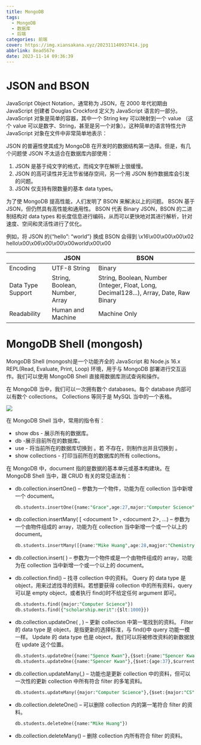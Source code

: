 ```yaml
---
title: MongoDB
tags:
  - MongoDB
  - 数据库
  - 后端
categories: 前端
cover: https://img.xiansakana.xyz/202311140937414.jpg
abbrlink: 8ead567e
date: 2023-11-14 09:36:39
---
```


# JSON and BSON

JavaScript Object Notation，通常称为 JSON，在 2000 年代初期由 JavaScript 创建者 Douglas Crockford 定义为 JavaScript 语言的一部分。 JavaScript 对象是简单的容器，其中一个 String key 可以映射到一个 value （这个 value 可以是数字、String，甚至是另一个对象）。这种简单的语言特性允许 JavaScript 对象在文件中非常简单地表示：

JSON 的普遍性使其成为 MongoDB 在开发时的数据结构第一选择。但是，有几个问题使 JSON 不太适合在数据库内部使用：

1. JSON 是基于纯文字的格式，而纯文字在解析上很缓慢。
2. JSON 的高可读性并无法节省储存空间，另一个用 JSON 制作数据库会引发的问题。
3. JSON 仅支持有限数量的基本 data types。

为了使 MongoDB 提高性能，人们发明了 BSON 来解决以上的问题。 BSON 基于 JSON，但仍然具有高性能和通用性。 BSON 代表 Binary JSON，BSON 的二进制结构对 data types 和长度信息进行编码，从而可以更快地对其进行解析，针对速度、空间和灵活性进行了优化。

例如，将 JSON 的{“hello”: “world”} 换成 BSON 会得到
\x16\x00\x00\x00\x02 hello\x00\x06\x00\x00\x00world\x00\x00

|                   | JSON                           | BSON                                                                                   |
| ----------------- | ------------------------------ | -------------------------------------------------------------------------------------- |
| Encoding          | UTF-8 String                   | Binary                                                                                 |
| Data Type Support | String, Boolean, Number, Array | String, Boolean, Number (Integer, Float, Long, Decimal128...), Array, Date, Raw Binary |
| Readability       | Human and Machine              | Machine Only                                                                           |

# MongoDB Shell (mongosh)

MongoDB Shell (mongosh)是一个功能齐全的 JavaScript 和 Node.js 16.x REPL(Read, Evaluate, Print, Loop) 环境，用于与 MongoDB 部署进行交互运作。我们可以使用 MongoDB Shell 直接用数据库测试查询和操作。

在 MongoDB 当中，我们可以一次拥有数个 databases。每个 database 内部可以有数个 collections。 Collections 等同于是 MySQL 当中的一个表格。

![](https://img.xiansakana.xyz/202311131431197.png)

在 MongoDB Shell 当中，常用的指令有：

- show dbs - 展示所有的数据库。
- db -展示目前所在的数据库。
- use <db> - 将当前所在的数据库切换到 <db>。若 <db>不存在，则制作出并且切换到 <db>。
- show collections - 打印当前所在的数据库的所有 collections。

在 MongoDB 中，document 指的是数据的基本单元或基本构建块。在 MongoDB Shell 当中，跟 CRUD 有关的常见语法有：

- db.collection.insertOne(<document>) – 参数为一个物件，功能为在 collection 当中新增一个 document。

  ```sql
  db.students.insertOne({name:"Grace",age:27,major:"Computer Science",scholarship:{merit:3000,other:1500}})
  ```

- db.collection.insertMany( [ <document 1> , <document 2>, ...) – 参数为一个由物件组成的 array，功能为在 collection 当中新增一个或一个以上的 document。

  ```sql
  db.students.insertMany([{name:"Mike Huang",age:28,magjor:"Chemistry",scholarship:{merit:0,other:1500}},{name:"Spence Kwan",age:35,major:"Computer Science",scholarship:{merit:3000,other:2000}}])
  ```

- db.collection.insert( <document or array of documents>) – 参数为一个物件或是一个由物件组成的 array，功能为在 collection 当中新增一个或一个以上的 document。

- db.collection.find(<query>) – 找寻 collection 中的资料。 Query 的 data type 是 object，用来过滤找寻的资料。若想要获得 collection 中的所有资料，query 可以是 empty object，或者执行 find()时不给定任何 argument 即可。

  ```sql
  db.students.find({major:"Computer Science"})
  db.students.find({"scholarship.merit":{$lt:1000}})
  ```

- db.collection.updateOne( <filter>, <update>) – 更新 collection 中第一笔找到的资料。 Filter 的 data type 是 object，是指更新的选择标准，与 find()中 query 功能一模一样。 Update 的 data type 也是 object，我们可以将被修改资料的新数据放在 update 这个位置。

  ```sql
  db.students.updateOne({name:"Spence Kwan"},{$set:{name:"Spencer Kwan",age:36}})
  db.students.updateOne({name:"Spencer Kwan"},{$set:{age:37},$currentDate:{lastModified:true}})
  ```

- db.collection.updateMany(<filter>,<update>) – 功能也是更新 collection 中的资料，但可以一次性的更新 collection 中所有符合 filter 的多笔资料。

  ```sql
  db.students.updateMany({major:"Computer Science"},{$set:{major:"CS"}})
  ```

- db.collection.deleteOne(<filter>) – 可以删除 collection 内的第一笔符合 filter 的资料。

  ```sql
  db.students.deleteOne({name:"Mike Huang"})
  ```

- db.collection.deleteMany(<filter>) – 删除 collection 内所有符合 filter 的资料。
